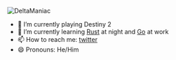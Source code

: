 

![DeltaManiac](https://raw.githubusercontent.com/DeltaManiac/DeltaManiac/main/vault/assets/banner.svg)

- 🔭 I’m currently playing Destiny 2
- 🌱 I’m currently learning [Rust](https://www.rust-lang.org) at night and [Go](https://golang.org/) at work
- 📫 How to reach me: [twitter](https://twitter.com/Delta_Maniac)
- 😄 Pronouns: He/Him
<!-- - ⚡ Fun fact: The banner was provided by [Pushkar Anand](https://github.com/pushkar8723) sourced from [Responsive Cow Jumps Over the Moooooon](https://codepen.io/sdras/pen/doZReX) -->
<!-- // - 👯 I’m looking to collaborate on ...
// - 🤔 I’m looking for help with ...
// - 💬 Ask me about ... -->
